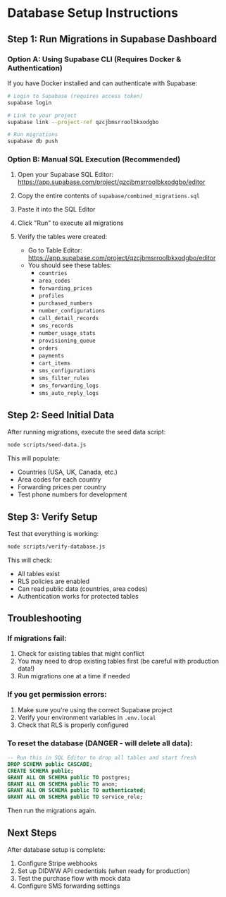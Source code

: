 # Database Setup Instructions

## Step 1: Run Migrations in Supabase Dashboard

### Option A: Using Supabase CLI (Requires Docker & Authentication)
If you have Docker installed and can authenticate with Supabase:
```bash
# Login to Supabase (requires access token)
supabase login

# Link to your project
supabase link --project-ref qzcjbmsrroolbkxodgbo

# Run migrations
supabase db push
```

### Option B: Manual SQL Execution (Recommended)
1. Open your Supabase SQL Editor:
   https://app.supabase.com/project/qzcjbmsrroolbkxodgbo/editor

2. Copy the entire contents of `supabase/combined_migrations.sql`

3. Paste it into the SQL Editor

4. Click "Run" to execute all migrations

5. Verify the tables were created:
   - Go to Table Editor: https://app.supabase.com/project/qzcjbmsrroolbkxodgbo/editor
   - You should see these tables:
     - `countries`
     - `area_codes`
     - `forwarding_prices`
     - `profiles`
     - `purchased_numbers`
     - `number_configurations`
     - `call_detail_records`
     - `sms_records`
     - `number_usage_stats`
     - `provisioning_queue`
     - `orders`
     - `payments`
     - `cart_items`
     - `sms_configurations`
     - `sms_filter_rules`
     - `sms_forwarding_logs`
     - `sms_auto_reply_logs`

## Step 2: Seed Initial Data

After running migrations, execute the seed data script:
```bash
node scripts/seed-data.js
```

This will populate:
- Countries (USA, UK, Canada, etc.)
- Area codes for each country
- Forwarding prices per country
- Test phone numbers for development

## Step 3: Verify Setup

Test that everything is working:
```bash
node scripts/verify-database.js
```

This will check:
- All tables exist
- RLS policies are enabled
- Can read public data (countries, area codes)
- Authentication works for protected tables

## Troubleshooting

### If migrations fail:
1. Check for existing tables that might conflict
2. You may need to drop existing tables first (be careful with production data!)
3. Run migrations one at a time if needed

### If you get permission errors:
1. Make sure you're using the correct Supabase project
2. Verify your environment variables in `.env.local`
3. Check that RLS is properly configured

### To reset the database (DANGER - will delete all data):
```sql
-- Run this in SQL Editor to drop all tables and start fresh
DROP SCHEMA public CASCADE;
CREATE SCHEMA public;
GRANT ALL ON SCHEMA public TO postgres;
GRANT ALL ON SCHEMA public TO anon;
GRANT ALL ON SCHEMA public TO authenticated;
GRANT ALL ON SCHEMA public TO service_role;
```

Then run the migrations again.

## Next Steps

After database setup is complete:
1. Configure Stripe webhooks
2. Set up DIDWW API credentials (when ready for production)
3. Test the purchase flow with mock data
4. Configure SMS forwarding settings